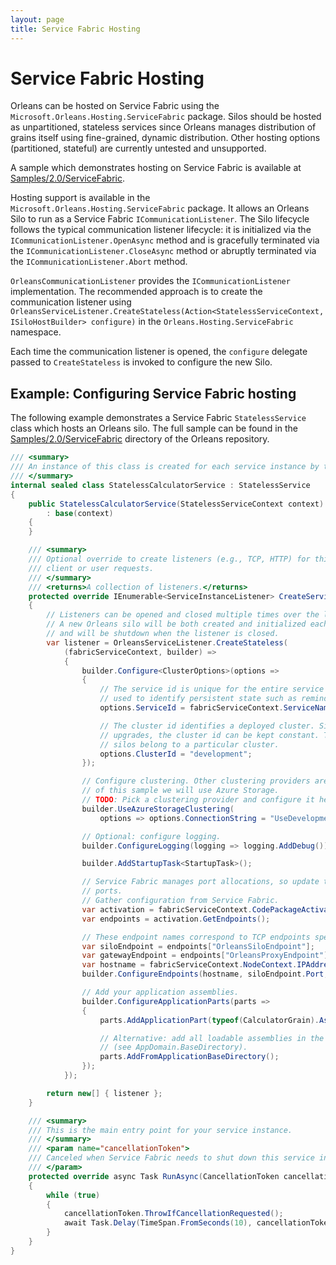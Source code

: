 ```yaml
---
layout: page
title: Service Fabric Hosting
---
```

# Service Fabric Hosting

Orleans can be hosted on Service Fabric using the `Microsoft.Orleans.Hosting.ServiceFabric` package.
Silos should be hosted as unpartitioned, stateless services since Orleans manages distribution of grains itself using fine-grained, dynamic distribution. Other hosting options (partitioned, stateful) are currently untested and unsupported.

A sample which demonstrates hosting on Service Fabric is available at [Samples/2.0/ServiceFabric](https://github.com/dotnet/orleans/tree/master/Samples/2.0/ServiceFabric).

Hosting support is available in the `Microsoft.Orleans.Hosting.ServiceFabric` package. It allows an Orleans Silo to run as a Service Fabric `ICommunicationListener`. The Silo lifecycle follows the typical communication listener lifecycle: it is initialized via the `ICommunicationListener.OpenAsync` method and is gracefully terminated via the `ICommunicationListener.CloseAsync` method or abruptly terminated via the `ICommunicationListener.Abort` method.

`OrleansCommunicationListener` provides the `ICommunicationListener` implementation. The recommended approach is to create the communication listener using `OrleansServiceListener.CreateStateless(Action<StatelessServiceContext, ISiloHostBuilder> configure)` in the `Orleans.Hosting.ServiceFabric` namespace.

Each time the communication listener is opened, the `configure` delegate passed to `CreateStateless` is invoked to configure the new Silo.

## Example: Configuring Service Fabric hosting

The following example demonstrates a Service Fabric `StatelessService` class which hosts an Orleans silo. The full sample can be found in the [Samples/2.0/ServiceFabric](https://github.com/dotnet/orleans/tree/master/Samples/2.0/ServiceFabric) directory of the Orleans repository.

```csharp
/// <summary>
/// An instance of this class is created for each service instance by the Service Fabric runtime.
/// </summary>
internal sealed class StatelessCalculatorService : StatelessService
{
    public StatelessCalculatorService(StatelessServiceContext context)
        : base(context)
    {
    }

    /// <summary>
    /// Optional override to create listeners (e.g., TCP, HTTP) for this service replica to handle
    /// client or user requests.
    /// </summary>
    /// <returns>A collection of listeners.</returns>
    protected override IEnumerable<ServiceInstanceListener> CreateServiceInstanceListeners()
    {
        // Listeners can be opened and closed multiple times over the lifetime of a service instance.
        // A new Orleans silo will be both created and initialized each time the listener is opened
        // and will be shutdown when the listener is closed.
        var listener = OrleansServiceListener.CreateStateless(
            (fabricServiceContext, builder) =>
            {
                builder.Configure<ClusterOptions>(options =>
                {
                    // The service id is unique for the entire service over its lifetime. This is
                    // used to identify persistent state such as reminders and grain state.
                    options.ServiceId = fabricServiceContext.ServiceName.ToString();

                    // The cluster id identifies a deployed cluster. Since Service Fabric uses rolling
                    // upgrades, the cluster id can be kept constant. This is used to identify which
                    // silos belong to a particular cluster.
                    options.ClusterId = "development";
                });

                // Configure clustering. Other clustering providers are available, but for the purpose
                // of this sample we will use Azure Storage.
                // TODO: Pick a clustering provider and configure it here.
                builder.UseAzureStorageClustering(
                    options => options.ConnectionString = "UseDevelopmentStorage=true");

                // Optional: configure logging.
                builder.ConfigureLogging(logging => logging.AddDebug());

                builder.AddStartupTask<StartupTask>();

                // Service Fabric manages port allocations, so update the configuration using those
                // ports.
                // Gather configuration from Service Fabric.
                var activation = fabricServiceContext.CodePackageActivationContext;
                var endpoints = activation.GetEndpoints();

                // These endpoint names correspond to TCP endpoints specified in ServiceManifest.xml
                var siloEndpoint = endpoints["OrleansSiloEndpoint"];
                var gatewayEndpoint = endpoints["OrleansProxyEndpoint"];
                var hostname = fabricServiceContext.NodeContext.IPAddressOrFQDN;
                builder.ConfigureEndpoints(hostname, siloEndpoint.Port, gatewayEndpoint.Port);

                // Add your application assemblies.
                builder.ConfigureApplicationParts(parts =>
                {
                    parts.AddApplicationPart(typeof(CalculatorGrain).Assembly).WithReferences();

                    // Alternative: add all loadable assemblies in the current base path
                    // (see AppDomain.BaseDirectory).
                    parts.AddFromApplicationBaseDirectory();
                });
            });

        return new[] { listener };
    }

    /// <summary>
    /// This is the main entry point for your service instance.
    /// </summary>
    /// <param name="cancellationToken">
    /// Canceled when Service Fabric needs to shut down this service instance.
    /// </param>
    protected override async Task RunAsync(CancellationToken cancellationToken)
    {
        while (true)
        {
            cancellationToken.ThrowIfCancellationRequested();
            await Task.Delay(TimeSpan.FromSeconds(10), cancellationToken);
        }
    }
}
```
